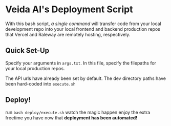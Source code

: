 Veida AI's Deployment Script
============================
With this bash script, *a single command* will transfer code from your local development repo into your local frontend and backend production repos that Vercel and Raleway are remotely hosting, respectively. 

Quick Set-Up
------------
Specify your arguments in `args.txt`. In this file, specify the filepaths for your local production repos. 

The API urls have already been set by default.
The dev directory paths have been hard-coded into `execute.sh`

Deploy!
------
run `bash deploy/execute.sh`
watch the magic happen
enjoy the extra freetime you have now that **deployment has been automated!**
